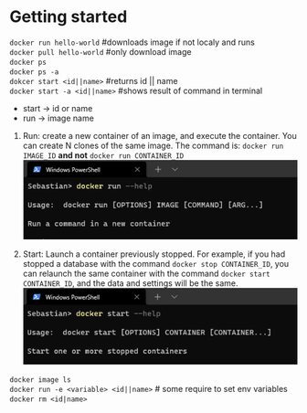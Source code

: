 # Getting started

`docker run hello-world` #downloads image if not localy and runs <br />
`docker pull hello-world` #only download image <br />
`docker ps` <br />
`docker ps -a` <br />
`dokcer start <id||name>` #returns id || name <br />
`docker start -a <id||name>` #shows result of command in terminal <br />

-   start -> id or name
-   run -> image name

1. Run: create a new container of an image, and execute the container. You can create N clones of the same image. The command is: `docker run IMAGE_ID` **and not** `docker run CONTAINER_ID`
   ![ScreenShot](h1.PNG)

2. Start: Launch a container previously stopped. For example, if you had stopped a database with the command `docker stop CONTAINER_ID`, you can relaunch the same container with the command `docker start CONTAINER_ID`, and the data and settings will be the same.
   ![ScreenShot](h2.PNG)

`docker image ls` <br />
`docker run -e <variable> <id||name>` # some require to set env variables <br />
`docker rm <id|name>` <br />
